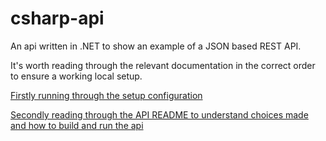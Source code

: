 # csharp-api

An api written in .NET to show an example of a JSON based REST API. 

It's worth reading through the relevant documentation in the correct order to ensure a working local setup.

[Firstly running through the setup configuration](setup/README.md)

[Secondly reading through the API README to understand choices made and how to build and run the api](server/README.md)
